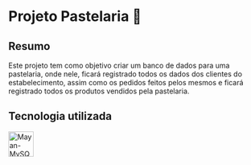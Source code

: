 # Projeto Pastelaria 🎲

## Resumo

 Este projeto tem como objetivo criar um banco de dados para uma pastelaria, onde nele, ficará registrado todos os dados dos clientes do estabelecimento, assim como os pedidos feitos pelos mesmos e ficará registrado todos os produtos vendidos pela pastelaria.

 ## Tecnologia utilizada
<img align="center" alt="Mayan-MySQL" height="50" width="50" src="https://cdn.jsdelivr.net/gh/devicons/devicon/icons/mysql/mysql-original-wordmark.svg"  />


 
